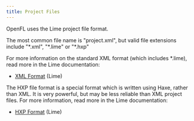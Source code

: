 ```yaml
---
title: Project Files
---
```


OpenFL uses the Lime project file format.

The most common file name is "project.xml", but valid file extensions include "\*.xml", "\*.lime" or "\*.hxp"

For more information on the standard XML format (which includes \*.lime), read more in the Lime documentation:

 * [XML Format](/lime/docs/project-files/xml-format/) (Lime)

The HXP file format is a special format which is written using Haxe, rather than XML. It is very powerful, but may be less reliable than XML project files. For more information, read more in the Lime documentation:

 * [HXP Format](/lime/docs/project-files/hxp-format/) (Lime)